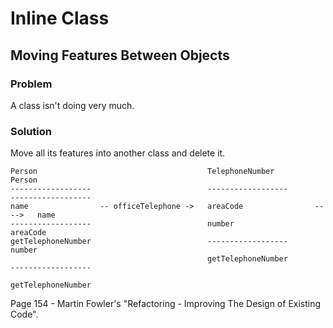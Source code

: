 # Inline Class

## Moving Features Between Objects 

### Problem
A class isn't doing very much.

### Solution
Move all its features into another class and delete it.

    Person                                      TelephoneNumber                 Person
    ------------------                          ------------------              ------------------
    name                -- officeTelephone ->   areaCode                ---->   name
    ------------------                          number                          areaCode
    getTelephoneNumber                          ------------------              number
                                                getTelephoneNumber              ------------------
                                                                                getTelephoneNumber

Page 154 - Martin Fowler's "Refactoring - Improving The Design of Existing Code".
